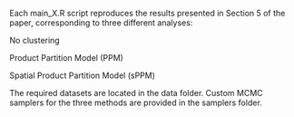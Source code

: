 Each main_X.R script reproduces the results presented in Section 5 of the paper, corresponding to three different analyses:

No clustering

Product Partition Model (PPM)

Spatial Product Partition Model (sPPM)

The required datasets are located in the data folder.
Custom MCMC samplers for the three methods are provided in the samplers folder.
